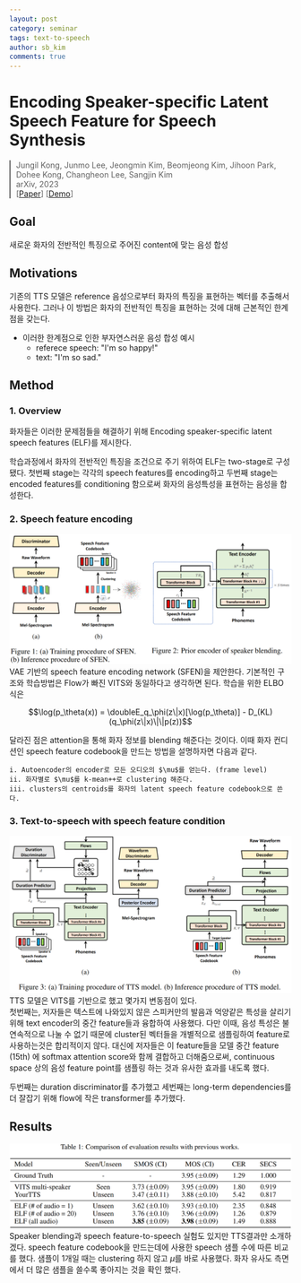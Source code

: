 ```yaml
---
layout: post
category: seminar
tags: text-to-speech
author: sb_kim
comments: true
---
```


# Encoding Speaker-specific Latent Speech Feature for Speech Synthesis
<blockquote style="border-left: 2px solid; padding-left: 10px; margin-left: 0;">
Jungil Kong, Junmo Lee, Jeongmin Kim, Beomjeong Kim, Jihoon Park, Dohee Kong, Changheon Lee, Sangjin Kim <br>
arXiv, 2023 <br>
[<a href="https://arxiv.org/pdf/2311.11745.pdf">Paper</a>] [<a href="https://speechelf.github.io/elf-demo/">Demo</a>]<br>
</blockquote>

## Goal
새로운 화자의 전반적인 특징으로 주어진 content에 맞는 음성 합성

## Motivations
기존의 TTS 모델은 reference 음성으로부터 화자의 특징을 표현하는 벡터를 추출해서 사용한다.
그러나 이 방법은 화자의 전반적인 특징을 표현하는 것에 대해 근본적인 한계점을 갖는다.
- 이러한 한계점으로 인한 부자연스러운 음성 합성 예시
  - referece speech: "I'm so happy!"  
  - text: "I'm so sad."

## Method
### 1. Overview
화자들은 이러한 문제점들을 해결하기 위해 Encoding speaker-specific latent speech features (ELF)를 제시한다.

[//]: # (- Encoding various speech features from speakers' speech into a dense and continuous distribution)

[//]: # (- Clustering these speech features to  obtain discretized representative points)

[//]: # (- Design a module to fuse the discretized speech feature into a hidden representation of the content trough attention)

[//]: # (  - 이것은 speech feature space를 학습할 뿐만 아니라 주어진 content를 자연스럽게 표현하도록 features들이 융합되도록 한다.)
  
학습과정에서 화자의 전반적인 특징을 조건으로 주기 위하여 ELF는 two-stage로 구성됐다.
첫번째 stage는 각각의 speech features를 encoding하고 
두번째 stage는 encoded features를 conditioning 함으로써 화자의 음성특성을 표현하는 음성을 합성한다.

### 2. Speech feature encoding
![img.png](./images/elf1.png)
VAE 기반의 speech feature encoding network (SFEN)을 제안한다.
기본적인 구조와 학습방법은 Flow가 빠진 VITS와 동일하다고 생각하면 된다.
학습을 위한 ELBO 식은 

$$\log(p_\theta(x)) = \doubleE_q_\phi(z\|x)[\log(p_\theta)] - D_(KL)(q_\phi(z\|x)\|\|p(z))$$

달라진 점은 attention을 통해 화자 정보를 blending 해준다는 것이다.
이때 화자 컨디션인 speech feature codebook을 만드는 방법을 설명하자면 다음과 같다.

    i. Autoencoder의 encoder로 모든 오디오의 $\mu$를 얻는다. (frame level)
    ii. 화자별로 $\mu$를 k-mean++로 clustering 해준다.
    iii. clusters의 centroids를 화자의 latent speech feature codebook으로 쓴다.

### 3. Text-to-speech with speech feature condition
![img.png](./images/elf2.png)
TTS 모델은 VITS를 기반으로 했고 몇가지 변동점이 있다.  
첫번째는, 저자들은 텍스트에 나와있지 않은 스피커만의 발음과 억양같은 특성을 살리기 위해 text encoder의 중간 feature들과 융합하여 사용했다.
다만 이때, 음성 특성은 불연속적으로 나눌 수 없기 때문에 cluster된 벡터들을 개별적으로 샘플링하여 feature로 사용하는것은 합리적이지 않다.
대신에 저자들은 이 feature들을 모델 중간 feature (15th) 에 softmax attention score와 함께 결합하고 더해줌으로써, 
continuous space 상의 음성 feature point를 샘플링 하는 것과 유사한 효과를 내도록 했다.

두번째는 duration discriminator를 추가했고 세번째는 long-term dependencies를 더 잘잡기 위해 flow에 작은 transformer를 추가했다.

## Results
![img.png](./images/elf3.png)
Speaker blending과 speech feature-to-speech 실험도 있지만 TTS결과만 소개하겠다. 
speech feature codebook을 만드는데에 사용한 speech 샘플 수에 따른 비교를 했다.
샘플이 1개일 때는 clustering 하지 않고 $\mu$를 바로 사용했다.
화자 유사도 측면에서 더 많은 샘플을 쓸수록 좋아지는 것을 확인 했다.
